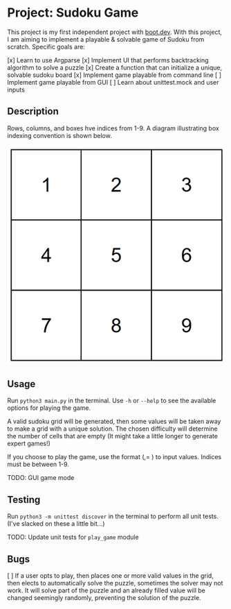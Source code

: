 # Project: Sudoku Game

This project is my first independent project with [boot.dev](https://www.boot.dev/tracks/backend). With this project, I am aiming to implement a playable & solvable game of Sudoku from scratch. Specific goals are:

[x] Learn to use Argparse
[x] Implement UI that performs backtracking algorithm to solve a puzzle
[x] Create a function that can initialize a unique, solvable sudoku board
[x] Implement game playable from command line
[ ] Implement game playable from GUI
[ ] Learn about unittest.mock and user inputs


## Description

Rows, columns, and boxes hve indices from 1-9. A diagram illustrating box indexing convention is shown below.

![alt text](image.png)


## Usage

Run `python3 main.py` in the terminal. Use `-h` or `--help` to see the available options for playing the game. 

A valid sudoku grid will be generated, then some values will be taken away to make a grid with a unique solution. The chosen difficulty will determine the number of cells that are empty (It might take a little longer to generate expert games!)

If you choose to play the game, use the format (<row>,<col>= <val>) to input values. Indices must be between 1-9.

TODO: GUI game mode


## Testing

Run `python3 -m unittest discover` in the terminal to perform all unit tests. (I've slacked on these a little bit...)

TODO: Update unit tests for `play_game` module


## Bugs

[ ] If a user opts to play, then places one or more valid values in the grid, then elects to automatically solve the puzzle, sometimes the solver may not work. It will solve part of the puzzle and an already filled value will be changed seemingly randomly, preventing the solution of the puzzle.